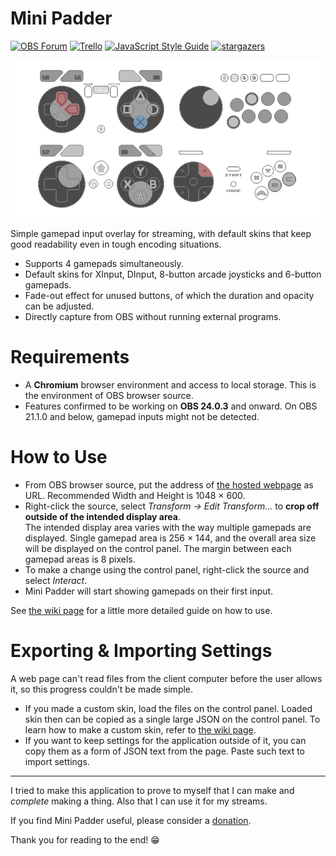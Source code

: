 # Mini Padder

[![OBS Forum][badge: obs forum]][OBS Tool Page]
[![Trello][badge: trello]][Trello]
[![JavaScript Style Guide][badge: standard style]][standard style]
[![stargazers][badge: stargazers]][stargazers]

![Default Skins]

Simple gamepad input overlay for streaming, with default skins that keep good readability even in tough encoding situations.

- Supports 4 gamepads simultaneously.
- Default skins for XInput, DInput, 8-button arcade joysticks and 6-button gamepads.
- Fade-out effect for unused buttons, of which the duration and opacity can be adjusted.
- Directly capture from OBS without running external programs.

# Requirements

- A **Chromium** browser environment and access to local storage. This is the environment of OBS browser source.
- Features confirmed to be working on **OBS 24.0.3** and onward. On OBS 21.1.0 and below, gamepad inputs might not be detected.

# How to Use

- From OBS browser source, put the address of [the hosted webpage] as URL. Recommended Width and Height is 1048 × 600.
- Right-click the source, select *Transform -> Edit Transform...* to **crop off outside of the intended display area**.  
  The intended display area varies with the way multiple gamepads are displayed. Single gamepad area is 256 × 144, and the overall area size will be displayed on the control panel. The margin between each gamepad areas is 8 pixels.
- To make a change using the control panel, right-click the source and select *Interact*.
- Mini Padder will start showing gamepads on their first input.

See [the wiki page][wiki: how to use] for a little more detailed guide on how to use.

# Exporting & Importing Settings

A web page can't read files from the client computer before the user allows it, so this progress couldn't be made simple.

- If you made a custom skin, load the files on the control panel. Loaded skin then can be copied as a single large JSON on the control panel. To learn how to make a custom skin, refer to [the wiki page][wiki: making a skin].
- If you want to keep settings for the application outside of it, you can copy them as a form of JSON text from the page. Paste such text to import settings.

---

I tried to make this application to prove to myself that I can make and *complete* making a thing. Also that I can use it for my streams.

If you find Mini Padder useful, please consider a [donation][Donation Link]. 

Thank you for reading to the end! 😁



[Default Skins]: ./image/open-graph-image-0_5x.png 'All default skins'

[badge: obs forum]: https://img.shields.io/static/v1?label=&message=Forum&color=302e31&logo=obs-studio
[OBS Tool Page]: https://obsproject.com/forum/resources/mini-padder.944/
[badge: trello]: https://img.shields.io/static/v1?label=&message=Board&color=0079bf&logo=trello
[Trello]: https://trello.com/b/JvScNymb/mini-padder
[badge: standard style]: https://img.shields.io/badge/code_style-standard-brightgreen.svg
[standard style]: https://standardjs.com
[badge: stargazers]: https://img.shields.io/github/stars/Dinir/mini-padder?style=social&link=https://github.com/Dinir/mini-padder&link=https://github.com/Dinir/mini-padder/stargazers
[stargazers]: https://github.com/Dinir/mini-padder/stargazers

[the hosted webpage]: https://dinir.github.io/mini-padder/
[wiki: how to use]: https://github.com/Dinir/mini-padder/wiki/How-to-Use
[wiki: making a skin]: https://github.com/Dinir/mini-padder/wiki/Making-a-Skin

[Donation Link]: https://ko-fi.com/dinir
